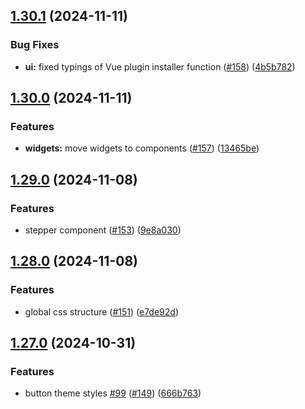 ## [1.30.1](https://github.com/acronis/ui-component-library/compare/v1.30.0...v1.30.1) (2024-11-11)


### Bug Fixes

* **ui:** fixed typings of Vue plugin installer function ([#158](https://github.com/acronis/ui-component-library/issues/158)) ([4b5b782](https://github.com/acronis/ui-component-library/commit/4b5b782aabe00aad5c09c72b87ad9b776a0828f7))

## [1.30.0](https://github.com/acronis/ui-component-library/compare/v1.29.0...v1.30.0) (2024-11-11)


### Features

* **widgets:** move widgets to components ([#157](https://github.com/acronis/ui-component-library/issues/157)) ([13465be](https://github.com/acronis/ui-component-library/commit/13465beec4d4e121c4320564df3b8e45e28f9539))

## [1.29.0](https://github.com/acronis/ui-component-library/compare/v1.28.0...v1.29.0) (2024-11-08)


### Features

* stepper component ([#153](https://github.com/acronis/ui-component-library/issues/153)) ([9e8a030](https://github.com/acronis/ui-component-library/commit/9e8a03093f045e0804de492efc971b215d165749))

## [1.28.0](https://github.com/acronis/ui-component-library/compare/v1.27.0...v1.28.0) (2024-11-08)


### Features

* global css structure ([#151](https://github.com/acronis/ui-component-library/issues/151)) ([e7de92d](https://github.com/acronis/ui-component-library/commit/e7de92d484cd2839e4c2cab70c65f719c61b490a))

## [1.27.0](https://github.com/acronis/ui-component-library/compare/v1.26.0...v1.27.0) (2024-10-31)


### Features

* button theme styles [#99](https://github.com/acronis/ui-component-library/issues/99) ([#149](https://github.com/acronis/ui-component-library/issues/149)) ([666b763](https://github.com/acronis/ui-component-library/commit/666b7631427a6b94ec4e525b20c0a3c972b5ae6d))

